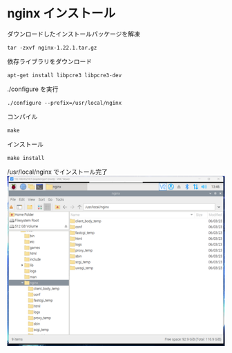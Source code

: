 # nginx インストール

ダウンロードしたインストールパッケージを解凍

```shell
tar -zxvf nginx-1.22.1.tar.gz
```

依存ライブラリをダウンロード

```shell
apt-get install libpcre3 libpcre3-dev
```

./configure を実行

```shell
./configure --prefix=/usr/local/nginx
```

コンパイル

```shell
make
```

インストール

```shell
make install
```

/usr/local/nginx でインストール完了
![nginx](../../res/nginx.png)
